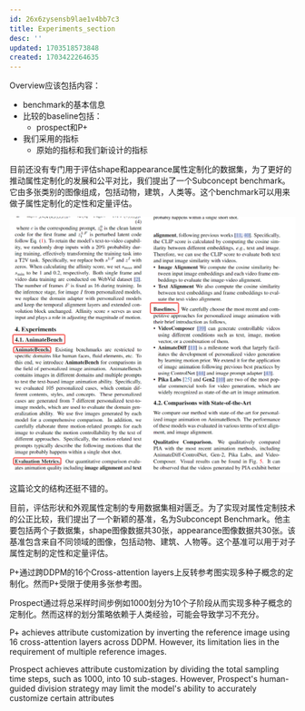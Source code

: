 ```yaml
---
id: 26x6zysensb9lae1v4bb7c3
title: Experiments_section
desc: ''
updated: 1703518573848
created: 1703422264635
---
```



Overview应该包括内容：
* benchmark的基本信息
* 比较的baseline包括：
  * prospect和P+
* 我们采用的指标
  * 原始的指标和我们新设计的指标



目前还没有专门用于评估shape和appearance属性定制化的数据集，为了更好的推动属性定制化的发展和公平对比，我们提出了一个Subconcept benchmark。它由多张类别的图像组成，包括动物，建筑，人类等。这个benchmark可以用来做子属性定制化的定性和定量评估。


![图 0](assets/images/5e4c0cff607697c4bbe4168524f3105a7e8fc0f7ee9eef0055bbce6219590963.png)  

这篇论文的结构还挺不错的。


目前，评估形状和外观属性定制的专用数据集相对匮乏。为了实现对属性定制技术的公正比较，我们提出了一个新颖的基准，名为Subconcept Benchmark。他主要包括两个子数据集，shape图像数据共30张，appearance图像数据共30张。该基准包含来自不同领域的图像，包括动物、建筑、人物等。这个基准可以用于对子属性定制的定性和定量评估。


P+通过跨DDPM的16个Cross-attention layers上反转参考图实现多种子概念的定制化。然而P+受限于使用多张参考图。

Prospect通过将总采样时间步例如1000划分为10个子阶段从而实现多种子概念的定制化。然而这样的划分策略依赖于人类经验，可能会导致学习不充分。

P+ achieves attribute customization by inverting the reference image using 16 cross-attention layers across DDPM. However, its limitation lies in the requirement of multiple reference images.

Prospect achieves attribute customization by dividing the total sampling time steps, such as 1000, into 10 sub-stages. 
However, Prospect's human-guided division strategy may limit the model's ability to accurately customize certain attributes